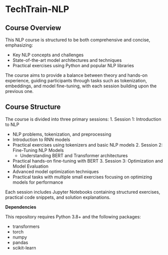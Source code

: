 # TechTrain-NLP

## Course Overview

This NLP course is structured to be both comprehensive and concise, emphasizing:
- Key NLP concepts and challenges
- State-of-the-art model architectures and techniques
- Practical exercises using Python and popular NLP libraries

The course aims to provide a balance between theory and hands-on experience, guiding participants through tasks such as tokenization, embeddings, and model fine-tuning, with each session building upon the previous one.

## Course Structure

The course is divided into three primary sessions:
	1.	Session 1: Introduction to NLP
 * NLP problems, tokenization, and preprocessing
 * Introduction to RNN models
 * Practical exercises using tokenizers and basic NLP models
	2.	Session 2: Fine-Tuning NLP Models
   * Understanding BERT and Transformer architectures
* Practical hands-on fine-tuning with BERT
	3.	Session 3: Optimization and Model Evaluation
* Advanced model optimization techniques
* Practical tasks with multiple small exercises focusing on optimizing models for performance

Each session includes Jupyter Notebooks containing structured exercises, practical code snippets, and solution explanations.

**Dependencies**

This repository requires Python 3.8+ and the following packages:
* transformers
* torch
* numpy
* pandas
* scikit-learn


